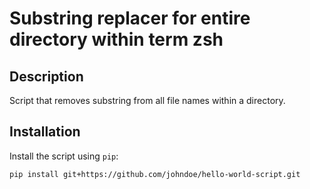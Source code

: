 # Substring replacer for entire directory within term zsh

## Description 

Script that removes substring from all file names within a directory.

## Installation

Install the script using `pip`:

```bash
pip install git+https://github.com/johndoe/hello-world-script.git
```